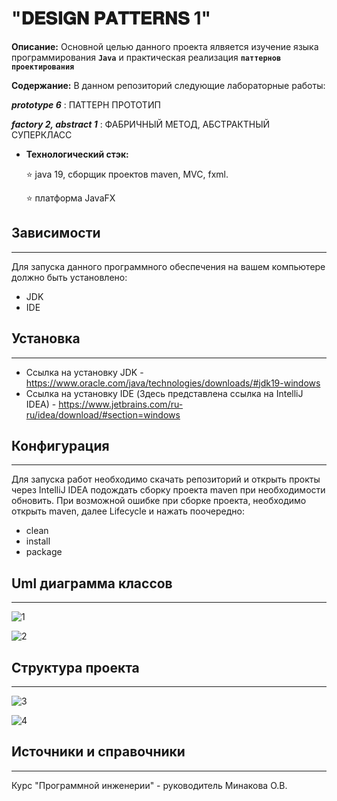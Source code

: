 # "𝐃𝐄𝐒𝐈𝐆𝐍 𝐏𝐀𝐓𝐓𝐄𝐑𝐍𝐒 1" 

**Описание:** Основной целью данного проекта ялвяется изучение языка программирования __`Java`__ и практическая реализация __`паттернов проектирования`__
 

**Содержание:** В данном репозиторий следующие лабораторные работы:

__*prototype 6*__ : ПАТТЕРН ПРОТОТИП

 __*factory 2, abstract 1*__ : ФАБРИЧНЫЙ МЕТОД, АБСТРАКТНЫЙ СУПЕРКЛАСС


+ **Технологический стэк:**
  
  :star: java 19, сборщик проектов maven, MVC, fxml.

  :star: платформа JavaFX


## Зависимости
_____
Для запуска данного программного обеспечения на вашем компьютере должно быть установлено:

+ JDK 
+ IDE 

## Установка
_____
+ Ссылка на установку JDK - https://www.oracle.com/java/technologies/downloads/#jdk19-windows
+ Ссылка на установку IDE (Здесь представлена ссылка на IntelliJ IDEA) - https://www.jetbrains.com/ru-ru/idea/download/#section=windows

## Конфигурация
_____
Для запуска работ необходимо скачать репозиторий и открыть прокты через IntelliJ IDEA подождать сборку проекта maven при необходимости обновить.
При возможной ошибке при сборке проекта, необходимо открыть maven, далее Lifecycle и нажать поочередно:

+ clean 
+ install
+ package


## Uml диаграмма классов
_____


![1](https://sun9-16.userapi.com/impg/oC9lWlfI3ZtmymNMbSsnBteZlpOx2l75HNQ-Mg/yxsghAWEHUQ.jpg?size=1088x552&quality=96&sign=1122bd342865fdfc640336f3da1478b2&type=album)

![2](https://sun9-33.userapi.com/impg/jkRgbDm3DC8clR038nStxpkzkU3Op7f5Qz55Ug/lTmGnZ1Muos.jpg?size=988x550&quality=96&sign=b40ebeebc4cbc4fadb0abf51bb2dee62&type=album)

## Структура проекта
_____

![3](https://sun1-57.userapi.com/impg/mtjvh60Jxaq96TK-RRyu9oQR-LKfFe7bff8pVQ/LJ7Cca9FmOc.jpg?size=403x407&quality=96&sign=0b2283bc2bdc2b80fdb0c134ddc8440b&type=album)

![4](https://sun9-85.userapi.com/impg/NUqEtrG33ydGTPUqLs0WUD95u9tk4H9FqQ3g0A/wdg2spnWuDY.jpg?size=396x379&quality=96&sign=193a9738e5a2476d771b63e0ba26a005&type=album)

## Источники и справочники
_____
Курс "Программной инженерии" - руководитель Минакова О.В.

